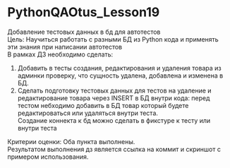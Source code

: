 # PythonQAOtus_Lesson19

Добавление тестовых данных в бд для автотестов \
Цель: Научиться работать с разными БД из Python кода и применять эти знания при написании автотестов \
В рамках ДЗ необходимо сделать:
1. Добавить в тесты создания, редактирования и удаления товара из админки проверку, что сущность удалена, добавлена и изменена в БД.
2. Сделать подготовку тестовых данных для тестов на удаление и редактирование товара через INSERT в БД внутри кода: перед тестом небходимо добавить в БД товар который будете редактироваться или удаляться внутри теста. \
Создание коннекта к бд можно сделать в фикстуре к тесту или внутри теста 

Критерии оценки: Оба пункта выполнены. \
Результатом выполнения дз является ссылка на коммит и скриншот с примером использования.

